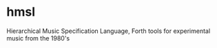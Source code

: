 # hmsl
Hierarchical Music Specification Language, Forth tools for experimental music from the 1980's
